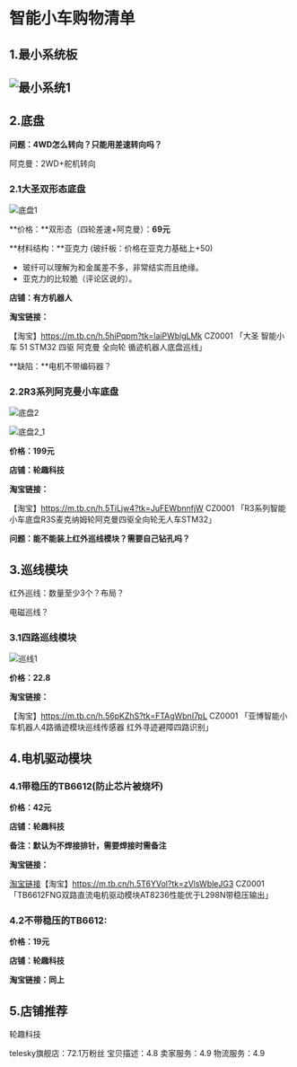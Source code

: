 # 智能小车购物清单

## 1.最小系统板

## ![最小系统1](https://raw.githubusercontent.com/yyhlovehh/yyhlovehh.github.io/master/202310111259463.jpg)

## 2.底盘

**问题：4WD怎么转向？只能用差速转向吗？**



阿克曼：2WD+舵机转向

### 2.1大圣双形态底盘

![底盘1](https://raw.githubusercontent.com/yyhlovehh/yyhlovehh.github.io/master/202310111334349.png)

**价格：**双形态（四轮差速+阿克曼）：**69元**

**材料结构：**亚克力 (玻纤板：价格在亚克力基础上+50)

- 玻纤可以理解为和金属差不多，非常结实而且绝缘。
- 亚克力的比较脆（评论区说的）。

**店铺：有方机器人**

**淘宝链接：**

【淘宝】https://m.tb.cn/h.5hiPqpm?tk=laiPWblgLMk CZ0001 「大圣 智能小车 51 STM32 四驱 阿克曼 全向轮 循迹机器人底盘巡线」

**缺陷：**电机不带编码器？

### 2.2R3系列阿克曼小车底盘

![底盘2](https://raw.githubusercontent.com/yyhlovehh/yyhlovehh.github.io/master/202310120059176.png)

![底盘2_1](https://raw.githubusercontent.com/yyhlovehh/yyhlovehh.github.io/master/202310120101429.png)

**价格：199元**

**店铺：轮趣科技**

**淘宝链接：**

【淘宝】https://m.tb.cn/h.5TiLjw4?tk=JuFEWbnnfjW CZ0001 「R3系列智能小车底盘R3S麦克纳姆轮阿克曼四驱全向轮无人车STM32」

**问题：能不能装上红外巡线模块？需要自己钻孔吗？**

## 3.巡线模块

红外巡线：数量至少3个？布局？

电磁巡线？

### 3.1四路巡线模块

![巡线1](https://raw.githubusercontent.com/yyhlovehh/yyhlovehh.github.io/master/202310120117418.png)

**价格：22.8**

**淘宝链接：**

【淘宝】https://m.tb.cn/h.56pKZhS?tk=FTAgWbnI7pL CZ0001 「亚博智能小车机器人4路循迹模块巡线传感器 红外寻迹避障四路识别」

## 4.电机驱动模块

### 4.1带稳压的TB6612(防止芯片被烧坏)

**价格：42元**

**店铺：轮趣科技**

**备注：默认为不焊接排针，需要焊接时需备注**

**淘宝链接：**

[淘宝链接](https://m.tb.cn/h.5T6YVol?tk=zVlsWbleJG3 )【淘宝】https://m.tb.cn/h.5T6YVol?tk=zVlsWbleJG3 CZ0001 「TB6612FNG双路直流电机驱动模块AT8236性能优于L298N带稳压输出」

### 4.2不带稳压的TB6612:

**价格：19元**

**店铺：轮趣科技**

**淘宝链接：同上**

## 5.店铺推荐

轮趣科技

telesky旗舰店：72.1万粉丝  宝贝描述：4.8 卖家服务：4.9 物流服务：4.9

